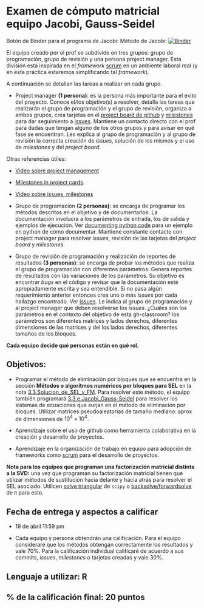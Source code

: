 
# Examen de cómputo matricial equipo Jacobi, Gauss-Seidel

Botón de Binder para el programa de Jacobi: Método de Jacobi: [![Binder](https://mybinder.org/badge_logo.svg)](https://mybinder.org/v2/gh/shimanteko/for_binders/master?urlpath=lab/tree/home/jovyan/Jacobi.ipynb)

El equipo creado por el prof se subdivide en tres grupos: grupo de programación, grupo de revisión y una persona project manager. Esta división está inspirada en el *framework* [scrum](https://www.youtube.com/watch?v=b02ZkndLk1Y&feature=emb_logo) en un ambiente laboral real (y en esta práctica estaremos simplificando tal *framework*).  


A continuación se detallan las tareas a realizar en cada grupo.

* Project manager **(1 persona)**: es la persona más importante para el éxito del proyecto. Conoce el/los objetivo(s) a resolver, detalla las tareas que realizarán el grupo de programación y el grupo de revisión, organiza a ambos grupos, crea tarjetas en el [project board de github](https://help.github.com/en/github/managing-your-work-on-github/creating-a-project-board) y [milestones](https://help.github.com/en/github/managing-your-work-on-github/tracking-the-progress-of-your-work-with-milestones) para dar seguimiento a [issues](https://help.github.com/en/github/managing-your-work-on-github/creating-an-issue). Mantiene un contacto directo con el prof para dudas que tengan alguno de los otros grupos y para avisar en qué fase se encuentran. Les explica al grupo de programación y al grupo de revisión la correcta creación de *issues*, solución de los mismos y el uso de *milestones* y del *project board*.

Otras referencias útiles:

  * [Video sobre project management](https://www.youtube.com/watch?v=ff5cBkPg-bQ)

  * [Milestones in project cards](https://github.blog/changelog/2019-05-30-milestones-in-project-cards/).
  
  * [Video sobre issues, milestones](https://www.youtube.com/watch?v=ukYSRu4k0gs)
  
* Grupo de programación **(2 personas)**: se encarga de programar los métodos descritos en el objetivo y de documentarlos. La documentación involucra a los parámetros de entrada, los de salida y ejemplos de ejecución. Ver [documenting python code](https://realpython.com/documenting-python-code/) para un ejemplo en python de cómo documentar. Mantiene constante contacto con project manager para resolver *issues*, revisión de las tarjetas del *project board* y *milestones*.

* Grupo de revisión de programación y realización de reportes de resultados **(3 personas)**: se encarga de probar los métodos que realiza el grupo de programación con diferentes parámetros. Genera reportes de resultados con las variaciones de los parámetros. Su objetivo es encontrar *bugs* en el código y revisar que la documentación esté apropiadamente escrita y sea entendible. Si no pasa algún requerimiento anterior entonces crea uno o más *issues* por cada hallazgo encontrado. Ver [issues](https://guides.github.com/features/issues/). Le indica al grupo de programación y al project manager que deben resolverse los *issues*. ¿Cuáles son los parámetros en el contexto del objetivo de esta gh-classroom? los parámetros son diferentes matrices y lados derechos, diferentes dimensiones de las matrices y del los lados derechos, diferentes tamaños de los bloques.  

**Cada equipo decide qué personas están en qué rol.**

## Objetivos:

* Programar el método de eliminación por bloques que se encuentra en la sección **Métodos o algoritmos numéricos por bloques para SEL** en la nota [3.3.Solucion_de_SEL_y_FM](https://github.com/ITAM-DS/analisis-numerico-computo-cientifico/blob/master/temas/III.computo_matricial/3.3.Solucion_de_SEL_y_FM.ipynb). Para resolver este método, el equipo también programará [3.3.e.Jacobi_Gauss-Seidel](https://github.com/ITAM-DS/analisis-numerico-computo-cientifico/blob/master/temas/III.computo_matricial/3.3.e.Jacobi_Gauss-Seidel.ipynb) para resolver los sistemas de ecuaciones que surjan en el método de eliminación por bloques. Utilizar matrices pseudoaleatorias de tamaño mediano: aprox de dimensiones de $10^4 \times 10^4$.

* Aprendizaje sobre el uso de github como herramienta colaborativa en la creación y desarrollo de proyectos.

* Aprendizaje en la organización de trabajo en equipo para adopción de frameworks como [scrum](https://www.youtube.com/watch?v=b02ZkndLk1Y&feature=emb_logo) para el desarrollo de proyectos. 

**Nota para los equipos que programan una factorización matricial distinta a la SVD:** una vez que programan su factorización matricial tienen que utilizar métodos de sustitución hacia delante y hacia atrás para resolver el SEL asociado. Utilicen [solve triangular](https://docs.scipy.org/doc/scipy/reference/generated/scipy.linalg.solve_triangular.html) de `scipy` o [backsolve/forwardsolve](https://stat.ethz.ch/R-manual/R-devel/library/base/html/backsolve.html) de `R` para esto.

## Fecha de entrega y aspectos a calificar

* 19 de abril 11:59 pm

* Cada equipo y persona obtendrán una calificación. Para el equipo consideraré que los métodos obtengan correctamente los resultados y vale 70%. Para la calificación individual calificaré de acuerdo a sus commits, *issues*, *milestones* o tarjetas creadas y vale 30%.


## Lenguaje a utilizar: R


## % de la calificación final: 20 puntos



